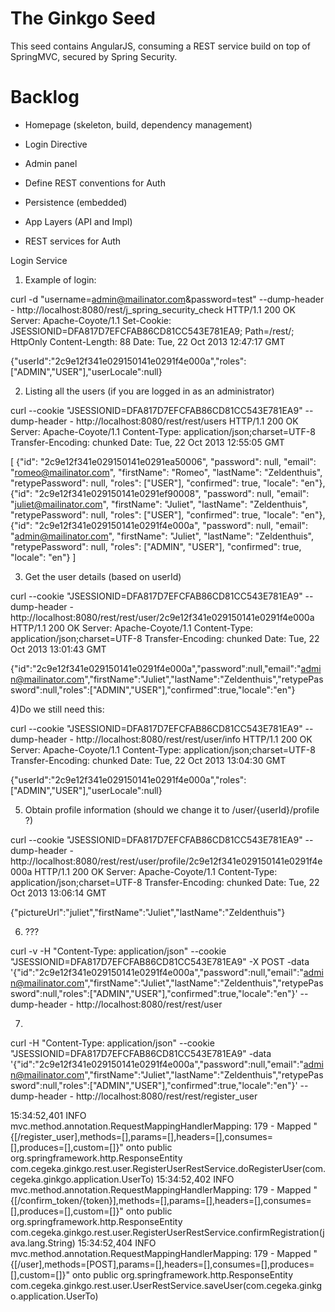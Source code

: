 The Ginkgo Seed
===============

This seed contains AngularJS, consuming a REST service build on top of SpringMVC, secured by Spring Security.

Backlog
=======
* Homepage (skeleton, build, dependency management)
* Login Directive
* Admin panel
* Define REST conventions for Auth
* Persistence (embedded)
* App Layers (API and Impl)



* REST services for Auth

Login Service

1) Example of login:

curl -d "username=admin@mailinator.com&password=test" --dump-header -  http://localhost:8080/rest/j_spring_security_check
HTTP/1.1 200 OK
Server: Apache-Coyote/1.1
Set-Cookie: JSESSIONID=DFA817D7EFCFAB86CD81CC543E781EA9; Path=/rest/; HttpOnly
Content-Length: 88
Date: Tue, 22 Oct 2013 12:47:17 GMT

{"userId":"2c9e12f341e029150141e0291f4e000a","roles":["ADMIN","USER"],"userLocale":null}


2) Listing all the users (if you are logged in as an administrator)

curl --cookie "JSESSIONID=DFA817D7EFCFAB86CD81CC543E781EA9"  --dump-header -  http://localhost:8080/rest/rest/users
HTTP/1.1 200 OK
Server: Apache-Coyote/1.1
Content-Type: application/json;charset=UTF-8
Transfer-Encoding: chunked
Date: Tue, 22 Oct 2013 12:55:05 GMT

[
    {"id": "2c9e12f341e029150141e0291ea50006", "password": null, "email": "romeo@mailinator.com", "firstName": "Romeo", "lastName": "Zeldenthuis", "retypePassword": null, "roles": ["USER"], "confirmed": true, "locale": "en"},
    {"id": "2c9e12f341e029150141e0291ef90008", "password": null, "email": "juliet@mailinator.com", "firstName": "Juliet", "lastName": "Zeldenthuis", "retypePassword": null, "roles": ["USER"], "confirmed": true, "locale": "en"},
    {"id": "2c9e12f341e029150141e0291f4e000a", "password": null, "email": "admin@mailinator.com", "firstName": "Juliet", "lastName": "Zeldenthuis", "retypePassword": null, "roles": ["ADMIN", "USER"], "confirmed": true, "locale": "en"}
]

3) Get the user details (based on userId)

curl --cookie "JSESSIONID=DFA817D7EFCFAB86CD81CC543E781EA9"  --dump-header -  http://localhost:8080/rest/rest/user/2c9e12f341e029150141e0291f4e000a
HTTP/1.1 200 OK
Server: Apache-Coyote/1.1
Content-Type: application/json;charset=UTF-8
Transfer-Encoding: chunked
Date: Tue, 22 Oct 2013 13:01:43 GMT

{"id":"2c9e12f341e029150141e0291f4e000a","password":null,"email":"admin@mailinator.com","firstName":"Juliet","lastName":"Zeldenthuis","retypePassword":null,"roles":["ADMIN","USER"],"confirmed":true,"locale":"en"}


4)Do we still need this:

curl --cookie "JSESSIONID=DFA817D7EFCFAB86CD81CC543E781EA9"  --dump-header -  http://localhost:8080/rest/rest/user/info
HTTP/1.1 200 OK
Server: Apache-Coyote/1.1
Content-Type: application/json;charset=UTF-8
Transfer-Encoding: chunked
Date: Tue, 22 Oct 2013 13:04:30 GMT

{"userId":"2c9e12f341e029150141e0291f4e000a","roles":["ADMIN","USER"],"userLocale":null}

5) Obtain profile information (should we change it to /user/{userId}/profile ?)

curl --cookie "JSESSIONID=DFA817D7EFCFAB86CD81CC543E781EA9"  --dump-header -  http://localhost:8080/rest/rest/user/profile/2c9e12f341e029150141e0291f4e000a
HTTP/1.1 200 OK
Server: Apache-Coyote/1.1
Content-Type: application/json;charset=UTF-8
Transfer-Encoding: chunked
Date: Tue, 22 Oct 2013 13:06:14 GMT

{"pictureUrl":"juliet","firstName":"Juliet","lastName":"Zeldenthuis"}


6) ???


curl -v -H "Content-Type: application/json" --cookie "JSESSIONID=DFA817D7EFCFAB86CD81CC543E781EA9" -X POST  -data '{"id":"2c9e12f341e029150141e0291f4e000a","password":null,"email":"admin@mailinator.com","firstName":"Juliet","lastName":"Zeldenthuis","retypePassword":null,"roles":["ADMIN","USER"],"confirmed":true,"locale":"en"}'  --dump-header -  http://localhost:8080/rest/rest/user


7)


curl -H "Content-Type: application/json" --cookie "JSESSIONID=DFA817D7EFCFAB86CD81CC543E781EA9"  -data '{"id":"2c9e12f341e029150141e0291f4e000a","password":null,"email":"admin@mailinator.com","firstName":"Juliet","lastName":"Zeldenthuis","retypePassword":null,"roles":["ADMIN","USER"],"confirmed":true,"locale":"en"}'  --dump-header -  http://localhost:8080/rest/rest/register_user



15:34:52,401  INFO mvc.method.annotation.RequestMappingHandlerMapping: 179 - Mapped "{[/register_user],methods=[],params=[],headers=[],consumes=[],produces=[],custom=[]}" onto public org.springframework.http.ResponseEntity com.cegeka.ginkgo.rest.user.RegisterUserRestService.doRegisterUser(com.cegeka.ginkgo.application.UserTo)
15:34:52,402  INFO mvc.method.annotation.RequestMappingHandlerMapping: 179 - Mapped "{[/confirm_token/{token}],methods=[],params=[],headers=[],consumes=[],produces=[],custom=[]}" onto public org.springframework.http.ResponseEntity com.cegeka.ginkgo.rest.user.RegisterUserRestService.confirmRegistration(java.lang.String)
15:34:52,404  INFO mvc.method.annotation.RequestMappingHandlerMapping: 179 - Mapped "{[/user],methods=[POST],params=[],headers=[],consumes=[],produces=[],custom=[]}" onto public org.springframework.http.ResponseEntity com.cegeka.ginkgo.rest.user.UserRestService.saveUser(com.cegeka.ginkgo.application.UserTo)

